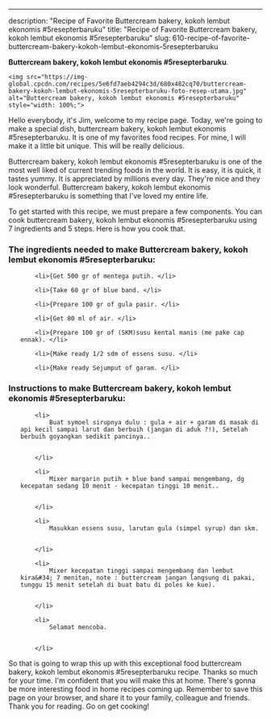 ---
description: "Recipe of Favorite Buttercream bakery, kokoh lembut ekonomis #5resepterbaruku"
title: "Recipe of Favorite Buttercream bakery, kokoh lembut ekonomis #5resepterbaruku"
slug: 610-recipe-of-favorite-buttercream-bakery-kokoh-lembut-ekonomis-5resepterbaruku

<p>
	<strong>Buttercream bakery, kokoh lembut ekonomis #5resepterbaruku</strong>. 
	
</p>
<p>
	
	<img src="https://img-global.cpcdn.com/recipes/5e6fd7aeb4294c3d/680x482cq70/buttercream-bakery-kokoh-lembut-ekonomis-5resepterbaruku-foto-resep-utama.jpg" alt="Buttercream bakery, kokoh lembut ekonomis #5resepterbaruku" style="width: 100%;">
	
	
</p>
<p>
	Hello everybody, it's Jim, welcome to my recipe page. Today, we're going to make a special dish, buttercream bakery, kokoh lembut ekonomis #5resepterbaruku. It is one of my favorites food recipes. For mine, I will make it a little bit unique. This will be really delicious.
</p>
	
<p>
	
</p>
<p>
	Buttercream bakery, kokoh lembut ekonomis #5resepterbaruku is one of the most well liked of current trending foods in the world. It is easy, it is quick, it tastes yummy. It is appreciated by millions every day. They're nice and they look wonderful. Buttercream bakery, kokoh lembut ekonomis #5resepterbaruku is something that I've loved my entire life.
</p>

<p>
To get started with this recipe, we must prepare a few components. You can cook buttercream bakery, kokoh lembut ekonomis #5resepterbaruku using 7 ingredients and 5 steps. Here is how you cook that.
</p>

<h3>The ingredients needed to make Buttercream bakery, kokoh lembut ekonomis #5resepterbaruku:</h3>

<ol>
	
		<li>{Get 500 gr of mentega putih. </li>
	
		<li>{Take 60 gr of blue band. </li>
	
		<li>{Prepare 100 gr of gula pasir. </li>
	
		<li>{Get 80 ml of air. </li>
	
		<li>{Prepare 100 gr of (SKM)susu kental manis (me pake cap ennak). </li>
	
		<li>{Make ready 1/2 sdm of essens susu. </li>
	
		<li>{Make ready Sejumput of garam. </li>
	
</ol>
<p>
	
</p>

<h3>Instructions to make Buttercream bakery, kokoh lembut ekonomis #5resepterbaruku:</h3>

<ol>
	
		<li>
			Buat symoel sirupnya dulu : gula + air + garam di masak di api kecil sampai larut dan berbuih (jangan di aduk ?!), Setelah berbuih goyangkan sedikit pancinya..
			
			
		</li>
	
		<li>
			Mixer margarin putih + blue band sampai mengembang, dg kecepatan sedang 10 menit - kecepatan tinggi 10 menit..
			
			
		</li>
	
		<li>
			Masukkan essens susu, larutan gula (simpel syrup) dan skm.
			
			
		</li>
	
		<li>
			Mixer kecepatan tinggi sampai mengembang dan lembut kira&#34; 7 menitan, note : buttercream jangan langsung di pakai, tunggu 15 menit setelah di buat batu di poles ke kue).
			
			
		</li>
	
		<li>
			Selamat mencoba.
			
			
		</li>
	
</ol>

<p>
	
</p>

<p>
	So that is going to wrap this up with this exceptional food buttercream bakery, kokoh lembut ekonomis #5resepterbaruku recipe. Thanks so much for your time. I'm confident that you will make this at home. There's gonna be more interesting food in home recipes coming up. Remember to save this page on your browser, and share it to your family, colleague and friends. Thank you for reading. Go on get cooking!
</p>
